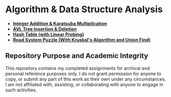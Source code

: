 # Algorithm & Data Structure Analysis
- **[Integer Addition & Karatsuba Multiplication](./A1)**
- **[AVL Tree Insertion & Deletion](./A2)**
- **[Hash Table (with Linear Probing)](./A3)**
- **[Road System Puzzle (With Kruskal's Algorithm and Union Find)](./A4)**

## Repository Purpose and Academic Integrity
This repository contains my completed assignments for archival and personal reference purposes only. I do not grant permission for anyone to copy, or submit any part of this work as their own under any circumstances. I am not affiliated with, assisting, or collaborating with anyone to engage in such activities. 
